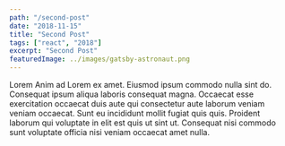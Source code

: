 ```yaml
---
path: "/second-post"
date: "2018-11-15"
title: "Second Post"
tags: ["react", "2018"]
excerpt: "Second Post"
featuredImage: ../images/gatsby-astronaut.png
---
```


Lorem Anim ad Lorem ex amet. Eiusmod ipsum commodo nulla sint do. Consequat ipsum aliqua laboris consequat magna. Occaecat esse exercitation occaecat duis aute qui consectetur aute laborum veniam veniam occaecat. Sunt eu incididunt mollit fugiat quis quis. Proident laborum qui voluptate in elit est quis ut sint ut. Consequat nisi commodo sunt voluptate officia nisi veniam occaecat amet nulla.
